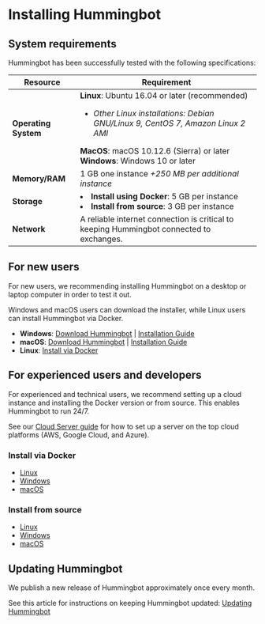 # Installing Hummingbot

## System requirements

Hummingbot has been successfully tested with the following specifications:

Resource | Requirement
---|---
**Operating System** | **Linux**: Ubuntu 16.04 or later (recommended)<ul><li>*Other Linux installations: Debian GNU/Linux 9, CentOS 7, Amazon Linux 2 AMI*</ul>**MacOS**: macOS 10.12.6 (Sierra) or later<br/>**Windows**: Windows 10 or later
**Memory/RAM** | 1 GB one instance *+250 MB per additional instance*
**Storage** | <li>**Install using Docker**: 5 GB per instance<li>**Install from source**: 3 GB per instance
**Network** | A reliable internet connection is critical to keeping Hummingbot connected to exchanges.

## For new users

For new users, we recommending installing Hummingbot on a desktop or laptop computer in order to test it out.

Windows and macOS users can download the installer, while Linux users can install Hummingbot via Docker.

* **Windows**: [Download Hummingbot](https://hummingbot.io/download) | [Installation Guide](download/windows)
* **macOS**: [Download Hummingbot](https://hummingbot.io/download) | [Installation Guide](from-binary/macos)
* **Linux**: [Install via Docker](docker/linux/)

## For experienced users and developers

For experienced and technical users, we recommend setting up a cloud instance and installing the Docker version or from source. This enables Hummingbot to run 24/7. 

See our [Cloud Server guide](cloud) for how to set up a server on the top cloud platforms (AWS, Google Cloud, and Azure).

### Install via Docker
* [Linux](docker/linux/)
* [Windows](docker/windows)
* [macOS](docker/macOS)

### Install from source
* [Linux](source/linux)
* [Windows](source/windows)
* [macOS](source/macOS)

## Updating Hummingbot

We publish a new release of Hummingbot approximately once every month. 

See this article for instructions on keeping Hummingbot updated: [Updating Hummingbot](updating.md)